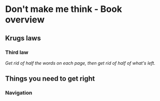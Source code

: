# Don't make me think - Book overview


## Krugs laws

### Third law

*Get rid of half the words on each page, then get rid of half of what's left.*

## Things you need to get right


### Navigation

